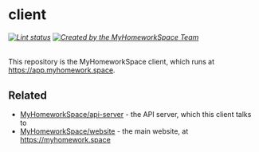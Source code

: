 # client
###### [![Lint status](https://img.shields.io/travis/MyHomeworkSpace/client.svg?label=code%20style)](https://travis-ci.org/MyHomeworkSpace/client) [![Created by the MyHomeworkSpace Team](https://img.shields.io/badge/Created%20by-MyHomeworkSpace%20Team-3698dc.svg)](https://github.com/MyHomeworkSpace)

This repository is the MyHomeworkSpace client, which runs at https://app.myhomework.space.

## Related
* [MyHomeworkSpace/api-server](https://github.com/MyHomeworkSpace/api-server) - the API server, which this client talks to
* [MyHomeworkSpace/website](https://github.com/MyHomeworkSpace/website) - the main website, at https://myhomework.space